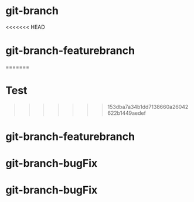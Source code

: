 # git-branch
<<<<<<< HEAD
# git-branch-featurebranch
=======
# Test
>>>>>>> 153dba7a34b1dd7138660a26042622b1449aedef
# git-branch-featurebranch
# git-branch-bugFix
# git-branch-bugFix

